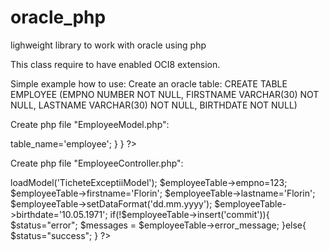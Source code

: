 # oracle_php
lighweight library to work with oracle using php

This class require to have enabled OCI8 extension.

Simple example how to use:
Create an oracle table:
CREATE TABLE EMPLOYEE
(EMPNO NUMBER NOT NULL,
FIRSTNAME VARCHAR(30) NOT NULL,
LASTNAME VARCHAR(30) NOT NULL,
BIRTHDATE NOT NULL)

Create php file "EmployeeModel.php":
<?php
require('c:\ociphp\OCIdb.php');
class EmployeeModel extends OCIdb{
    public function setSource(){
        $this->table_name='employee';
    }    
}
?>

Create php file "EmployeeController.php":
<?php
		require('EmployeeModel.php');
		$OCIDB=new OCIdb();
		$employeeTable=$OCIDB->loadModel('TicheteExceptiiModel');
  	$employeeTable->empno=123;
    $employeeTable->firstname='Florin';
    $employeeTable->lastname='Florin';
    $employeeTable->setDataFormat('dd.mm.yyyy');
    $employeeTable->birthdate='10.05.1971';

			if(!$employeeTable->insert('commit')){
				$status="error";
				$messages = $employeeTable->error_message; 
			}else{
				$status="success";
			}
?>

      
